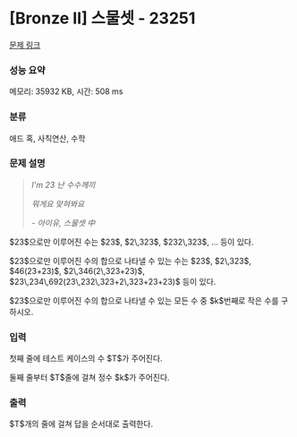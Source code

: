 # [Bronze II] 스물셋 - 23251 

[문제 링크](https://www.acmicpc.net/problem/23251) 

### 성능 요약

메모리: 35932 KB, 시간: 508 ms

### 분류

애드 혹, 사칙연산, 수학

### 문제 설명

<blockquote>
<p><em>I'm 23 난 수수께끼</em></p>

<p><em>뭐게요 맞혀봐요</em></p>

<p><em>- 아이유, 스물셋 中</em></p>
</blockquote>

<p>$23$으로만 이루어진 수는 $23$, $2\,323$, $232\,323$, … 등이 있다. </p>

<p>$23$으로만 이루어진 수의 합으로 나타낼 수 있는 수는 $23$, $2\,323$, $46(23+23)$, $2\,346(2\,323+23)$, $23\,234\,692(23\,232\,323+2\,323+23+23)$ 등이 있다. </p>

<p>$23$으로만 이루어진 수의 합으로 나타낼 수 있는 모든 수 중 $k$번째로 작은 수를 구하시오.</p>

### 입력 

 <p>첫째 줄에 테스트 케이스의 수 $T$가 주어진다.</p>

<p>둘째 줄부터 $T$줄에 걸쳐 정수 $k$가 주어진다.</p>

### 출력 

 <p>$T$개의 줄에 걸쳐 답을 순서대로 출력한다.</p>

